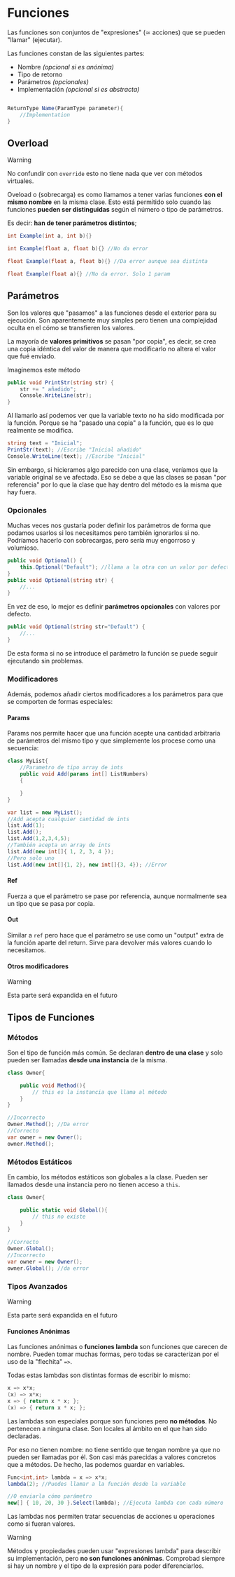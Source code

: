 # Funciones

Las funciones son conjuntos de "expresiones" (≃ acciones) que se pueden "llamar" (ejecutar).

Las funciones constan de las siguientes partes:

- Nombre *(opcional si es anónima)*
- Tipo de retorno
- Parámetros *(opcionales)*
- Implementación *(opcional si es abstracta)*

```cs

ReturnType Name(ParamType parameter){
    //Implementation
}

```

## Overload

> [!warning]
> No confundir con `override` esto no tiene nada que ver con métodos virtuales.

Oveload o (sobrecarga) es como llamamos a tener varias funciones **con el mismo nombre** en la misma clase. Esto está permitido solo cuando las funciones **pueden ser distinguidas** según el número o tipo de parámetros.

Es decir: **han de tener parámetros distintos**;

```cs
int Example(int a, int b){}

int Example(float a, float b){} //No da error

float Example(float a, float b){} //Da error aunque sea distinta

float Example(float a){} //No da error. Solo 1 param 
```

## Parámetros

Son los valores que "pasamos" a las funciones desde el exterior para su ejecución. Son aparentemente muy simples pero tienen una complejidad oculta en el cómo se transfieren los valores.

La mayoría de **valores primitivos** se pasan "por copia", es decir, se crea una copia idéntica del valor de manera que modificarlo no altera el valor que fué enviado.

Imaginemos este método

```cs
public void PrintStr(string str) {
    str += " añadido";
    Console.WriteLine(str);
}
```

Al llamarlo así podemos ver que la variable texto no ha sido modificada por la función. Porque se ha "pasado una copia" a la función, que es lo que realmente se modifica.

```cs
string text = "Inicial";
PrintStr(text); //Escribe "Inicial añadido"
Console.WriteLine(text); //Escribe "Inicial"
```

Sin embargo, si hicieramos algo parecido con una clase, veríamos que la variable original se ve afectada. Eso se debe a que las clases se pasan "por referencia" por lo que la clase que hay dentro del método es la misma que hay fuera.

### Opcionales

Muchas veces nos gustaría poder definir los parámetros de forma que podamos usarlos si los necesitamos pero también ignorarlos si no. Podríamos hacerlo con sobrecargas, pero sería muy engorroso y volumioso.

```cs
public void Optional() {
    this.Optional("Default"); //llama a la otra con un valor por defecto
}
public void Optional(string str) {
    //...
}
```

En vez de eso, lo mejor es definir **parámetros opcionales** con valores por defecto.

```cs
public void Optional(string str="Default") {
    //...
}
```

De esta forma si no se introduce el parámetro la función se puede seguir ejecutando sin problemas.


### Modificadores

Además, podemos añadir ciertos modificadores a los parámetros para que se comporten de formas especiales:

#### Params

Params nos permite hacer que una función acepte una cantidad arbitraria de parámetros del mismo tipo y que simplemente los procese como una secuencia:

```cs
class MyList{
    //Parametro de tipo array de ints
    public void Add(params int[] ListNumbers)
    {

    }
}
```

```cs
var list = new MyList();
//Add acepta cualquier cantidad de ints
list.Add(1);
list.Add();
list.Add(1,2,3,4,5);
//También acepta un array de ints
list.Add(new int[]{ 1, 2, 3, 4 });
//Pero solo uno
list.Add(new int[]{1, 2}, new int[]{3, 4}); //Error
```

#### Ref

Fuerza a que el parámetro se pase por referencia, aunque normalmente sea un tipo que se pasa por copia.

#### Out

Similar a `ref` pero hace que el parámetro se use como un "output" extra de la función aparte del return. Sirve para devolver más valores cuando lo necesitamos.

#### Otros modificadores

> [!warning]
> Esta parte será expandida en el futuro

## Tipos de Funciones

### Métodos

Son el tipo de función más común. Se declaran **dentro de una clase** y solo pueden ser llamadas **desde una instancia** de la misma.

```cs
class Owner{

    public void Method(){
        // this es la instancia que llama al método
    }
}
```

```cs
//Incorrecto
Owner.Method(); //Da error
//Correcto
var owner = new Owner();
owner.Method();
```
 

### Métodos Estáticos

En cambio, los métodos estáticos son globales a la clase. Pueden ser llamados desde una instancia pero no tienen acceso a `this`.


```cs
class Owner{

    public static void Global(){
        // this no existe
    }
}
```

```cs
//Correcto
Owner.Global();
//Incorrecto
var owner = new Owner();
owner.Global(); //da error
```


### Tipos Avanzados

> [!warning]
> Esta parte será expandida en el futuro

#### Funciones Anónimas

Las funciones anónimas o **funciones lambda** son funciones que carecen de nombre. Pueden tomar muchas formas, pero todas se caracterizan por el uso de la "flechita" `=>`.

Todas estas lambdas son distintas formas de escribir lo mismo:

```cs
x => x*x;
(x) => x*x;
x => { return x * x; };
(x) => { return x * x; };
```

Las lambdas son especiales porque son funciones pero **no métodos**. No pertenecen a ninguna clase. Son locales al ámbito en el que han sido declaradas.

Por eso no tienen nombre: no tiene sentido que tengan nombre ya que no pueden ser llamadas por él. Son casi más parecidas a valores concretos que a métodos. De hecho, las podemos guardar en variables.

```cs
Func<int,int> lambda = x => x*x;
lambda(2); //Puedes llamar a la función desde la variable

//O enviarla cómo parámetro
new[] { 10, 20, 30 }.Select(lambda); //Ejecuta lambda con cada número
```

Las lambdas nos permiten tratar secuencias de acciones u operaciones como si fueran valores.

> [!warning]
> Métodos y propiedades pueden usar "expresiones lambda" para describir su implementación, pero **no son funciones anónimas**. Comprobad siempre si hay un nombre y el tipo de la expresión para poder diferenciarlos.

<!-- #### Funciones Asíncronas -->
 

